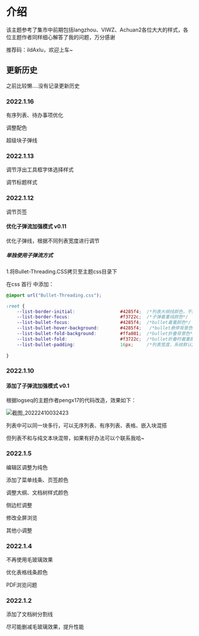# 介绍

该主题参考了集市中前期包括langzhou、VIWZ、Achuan2各位大大的样式，各位主题作者同样细心解答了我的问题，万分感谢

推荐码：ildAxIu，欢迎上车~

## 更新历史

之前比较懒....没有记录更新历史

### 2022.1.16

有序列表、待办事项优化

调整配色

超级块子弹线

### 2022.1.13

调节浮出工具框字体选择样式

调节标题样式

### 2022.1.12
调节页签
#### 优化子弹流加强模式 v0.11
优化子弹线，根据不同列表宽度进行调节

##### 单独使用子弹流方式
1.将Bullet-Threading.CSS拷贝至主题css目录下

在css 首行 中添加：

```css
@import url("Bullet-Threading.css");

:root {
    --list-border-initial:                 #4285f4;  /*列表大纲线颜色，不要选透明色，选纯色*/
    --list-border-focus:                   #f3722c;  /*子弹着重线颜色*/
    --list-bullet-focus:                   #4285f4;  /*bullet着重颜色*/
    --list-bullet-hover-background:        #4285f4;   /*bullet悬停背景色*/
    --list-bullet-fold-background:         #ffa801;  /*bullet折叠背景色*/
    --list-bullet-fold:                    #f3722c;  /*bullet折叠时着重颜色*/
    --list-bullet-padding:                 16px;     /*列表宽度，系统默认16px*/
    
}
```


### 2022.1.10

#### 添加了子弹流加强模式 v0.1

根据logseq的主题作者pengx17的代码改造，效果如下：

![截图_20222410032423](https://user-images.githubusercontent.com/61633409/148697503-4e30d537-b1c3-44be-b199-da7fe36f6f96.gif)

列表中可以同一块多行，可以无序列表、有序列表、表格、嵌入块混搭

但列表不和与纯文本块混带，如果有好办法可以个联系我哈~

### 2022.1.5

编辑区调整为纯色

添加了菜单线条、页签颜色

调整大纲、文档树样式颜色

侧边栏调整

修改全屏浏览

其他小调整

### 2022.1.4

不再使用毛玻璃效果

优化表格线条颜色

PDF浏览问题

### 2022.1.2

添加了文档树分割线

尽可能删减毛玻璃效果，提升性能

